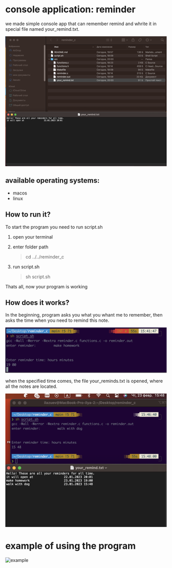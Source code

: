 # console application: reminder

we made simple console app that can remember remind and whrite it in special file named your_remind.txt.

![files](pic/files.png)

## available operating systems:
- macos
- linux


## How to run it?
To start the program you need to run script.sh
1. open your terminal
2. enter folder path
    >cd ../../reminder_c

3. run script.sh
    >sh script.sh

Thats all, now your program is working

## How does it works?

In the beginning, program asks you what you whant me to remember, then asks the time when you need to remind this note.

![sample](pic/sample.png)

when the specified time comes, the file your_reminds.txt is opened, where all the notes are located.

![your_input.txt](pic/your_remind.png)

# example of using the program
![example](gif/sample.gif)